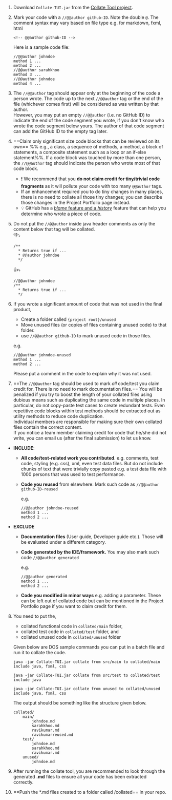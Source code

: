 
1.  Download `Collate-TUI.jar` from the [Collate Tool project](https://github.com/se-edu/collate).
2.  Mark your code with a `//@@author github-ID`. Note the double `@`. The comment syntax may vary based on file type e.g. for markdown, fxml, html
    ```
    <!-- @@author github-ID -->
    ```

    Here is a sample code file:
    ```
    //@@author johndoe
    method 1 ...
    method 2 ...
    //@@author sarahkhoo
    method 3 ...
    //@@author johndoe
    method 4 ...
    ```
3.  The `//@@author` tag should appear only at the beginning of the code a person wrote. The code up to the next `//@@author` tag or the end of the file (whichever comes first) will be considered as was written by that author.  
    However, you may put an empty `//@@author` (i.e. no GitHub ID) to indicate the end of the code segment you wrote, if you don't know who wrote the code segment below yours. The author of that code segment can add the GitHub ID to the empty tag later.
    
4. ==Claim only significant size code blocks that can be reviewed on its own== %%&nbsp;e.g., a class, a sequence of methods, a  method, a block of statements, a composite statement such as a loop or an if-else statement%%. If a code block was touched by more than one person, the `//@@author` tag should indicate the person who wrote most of that code block. 
   * :exclamation: We recommend that you **do not claim credit for tiny/trivial code fragments** as it will pollute your code with too many `@@author` tags.
   * If an enhancement required you to do tiny changes in many places, there is no need to collate all those tiny changes; you can describe those changes in the Project Portfolio page instead. 
   * :bulb: GitHub has a [_blame_ feature and a _history_](https://help.github.com/articles/tracing-changes-in-a-file/) feature that can help you determine who wrote a piece of code.     
   
5.  Do not put the `//@@author` inside java header comments as only the content below that tag will be collated.<br>
    :-1::arrow_heading_down:
    ```
    /**
      * Returns true if ...
      * @@author johndoe
      */
    ```
    :+1::arrow_heading_down:
    ```
    //@@author johndoe
    /**
      * Returns true if ...
      */
    ```
6.  If you wrote a significant amount of code that was not used in the final product,
    * Create a folder called `{project root}/unused`
    * Move unused files (or copies of files containing unused code) to that folder. 
    * use `//@@author github-ID` to mark unused code in those files.
    
    e.g.
    ```
    //@@author johndoe-unused
    method 1 ...
    method 2 ...
    ```
    
    Please put a comment in the code to explain why it was not used. 
    
7.  ==The `//@@author` tag should be used to mark *all* code/test you claim credit for. There is no need to mark documentation files.==
  You will be penalized if you try to boost the length of your collated files using dubious means such as duplicating the same code in multiple places. In particular, do not copy-paste test cases to create redundant tests. Even repetitive code blocks within test methods should be extracted out as utility methods to reduce code duplication.  
  Individual members are responsible for making sure their own collated files contain the correct content.  
  If you notice a team member claiming credit for code that he/she did not write, you can email us (after the final submission) to let us know.

  * **INCLUDE**: 
    * **All code/test-related work you contributed**. e.g. comments, test code, styling (e.g. css), xml, even test data files. But do not include chunks of text that were trivially copy pasted e.g. a test data file with 1000 persons that was used to test performance.
    * **Code you reused** from elsewhere: Mark such code as `//@@author github-ID-reused`
  
      e.g.
  
      ```
      //@@author johndoe-reused
      method 1 ...
      method 2 ...
      ```
  * **EXCLUDE** 
    * **Documentation files** (User guide, Developer guide etc.). Those will be evaluated under a different category.
    * **Code generated by the IDE/framework.** You may also mark such code `//@@author generated`

      e.g.       

      ```
      //@@author generated
      method 1 ...
      method 2 ...
      ```
    * **Code you modified in minor ways** e.g. adding a parameter. These can be left out of collated code but can be mentioned in the Project Portfolio page if you want to claim credit for them.
    

8. You need to put the,   
   * collated functional code in `collated/main` folder,
   * collated test code in `collated/test` folder, and
   * collated unused code in `collated/unused` folder
   
   Given below are DOS sample commands you can put in a batch file and run it to collate the code.
   
   ```
   java -jar Collate-TUI.jar collate from src/main to collated/main include java, fxml, css
   
   java -jar Collate-TUI.jar collate from src/test to collated/test include java
   
   java -jar Collate-TUI.jar collate from unused to collated/unused include java, fxml, css
   ```
   
   The output should be something like the structure given below.
   
   ```
   collated/
       main/
           johndoe.md
           sarahkhoo.md
           ravikumar.md
           ravikumarreused.md
       test/
           johndoe.md
           sarahkhoo.md
           ravikumar.md
       unused/
           johndoe.md
   ```

9. After running the collate tool, you are recommended to look through the generated **.md** files to ensure all your code has been extracted correctly. 

10. ==Push the *.md files created to a folder called /collated== in your repo.
